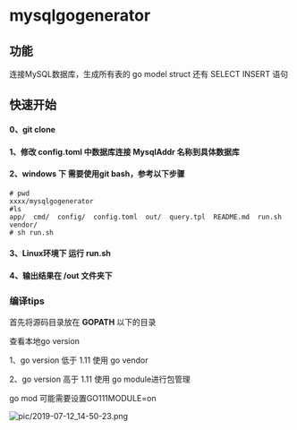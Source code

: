 # mysqlgogenerator

## 功能

连接MySQL数据库，生成所有表的  go model struct  还有 SELECT  INSERT 语句





## 快速开始

#### 0、git clone 

#### 1、修改 config.toml 中数据库连接 MysqlAddr  名称到具体数据库

#### 2、windows 下 需要使用git bash，参考以下步骤

```
# pwd
xxxx/mysqlgogenerator
#ls
app/  cmd/  config/  config.toml  out/  query.tpl  README.md  run.sh  vendor/
# sh run.sh
```

#### 3、Linux环境下 运行 run.sh 

#### 4、输出结果在 /out 文件夹下





### 编译tips

首先将源码目录放在 **GOPATH** 以下的目录

查看本地go version

1、go version 低于 1.11 使用 go vendor 

2、go version 高于 1.11 使用 go module进行包管理 

go mod 可能需要设置GO111MODULE=on

![pic/2019-07-12_14-50-23.png]()






